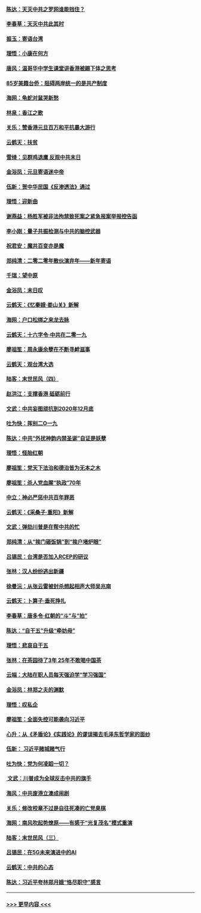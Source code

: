 #### [陈达：天灭中共之罗网谁能挡住？](../pages/nsc993/n11767465.md?t=01041655) 
#### [李春草：天灭中共此其时](../pages/nsc993/n11767452.md?t=01041655) 
#### [振玉：寄语台湾](../pages/nsc993/n11767432.md?t=01041655) 
#### [理悟：小康在何方](../pages/nsc993/n11767394.md?t=01041655) 
#### [唐风：温哥华中学生课堂讲香港被踢下体之思考](../pages/nsc993/n11766848.md?t=01041655) 
#### [85岁美籍台侨：阻碍两岸统一的是共产制度](../pages/nsc993/n11765043.md?t=01041655) 
#### [海网：龟蛇对鼠哭新愁](../pages/nsc993/n11764895.md?t=01041655) 
#### [林泉：香江之歌](../pages/nsc993/n11764415.md?t=01041655) 
#### [关乐：赞香港元旦百万和平抗暴大游行](../pages/nsc993/n11764382.md?t=01041655) 
#### [云鹤天：扶贫](../pages/nsc993/n11764245.md?t=01041655) 
#### [雪绮：见群鸡退鹰  反观中共末日](../pages/nsc993/n11762112.md?t=01041655) 
#### [金浴凤：元旦寄语迷中帝](../pages/nsc993/n11761788.md?t=01041655) 
#### [伍新：贺中华民国《反渗透法》通过](../pages/nsc993/n11761994.md?t=01041655) 
#### [理悟：迎新曲](../pages/nsc993/n11761152.md?t=01041655) 
#### [谢燕益：杨胜军被非法拘禁致死案之紧急报案举报控告函](../pages/nsc993/n11756134.md?t=01041655) 
#### [李小刚：量子共振检测与中共的脑控武器](../pages/nsc993/n11754518.md?t=01041655) 
#### [祝君安：魔共百变亦是魔](../pages/nsc993/n11754469.md?t=01041655) 
#### [郑纯清：二零二零年散伙演弃年——新年寄语](../pages/nsc993/n11754195.md?t=01041655) 
#### [千瑞：望中原](../pages/nsc993/n11754159.md?t=01041655) 
#### [金浴凤：末日叹](../pages/nsc993/n11752359.md?t=01041655) 
#### [云鹤天：《忆秦娥‧娄山关》新解](../pages/nsc993/n11752348.md?t=01041655) 
#### [海网：户口松绑之来龙去脉](../pages/nsc993/n11752328.md?t=01041655) 
#### [云鹤天：十六字令‧中共在二零一九](../pages/nsc993/n11752305.md?t=01041655) 
#### [廖祖笙：周永康余孽在不断寻衅滋事](../pages/nsc993/n11751013.md?t=01041655) 
#### [云鹤天：观台湾大选](../pages/nsc993/n11751007.md?t=01041655) 
#### [陆客：末世民风（四）](../pages/nsc993/n11749203.md?t=01041655) 
#### [赵洪江：支撑香港 砥砺前行](../pages/nsc993/n11748482.md?t=01041655) 
#### [文武：中共妄图顽抗到2020年12月底](../pages/nsc993/n11748446.md?t=01041655) 
#### [吐为快：挥别二O一九](../pages/nsc993/n11748411.md?t=01041655) 
#### [陈达：中共“外扰神韵内禁圣诞”自证是妖孽](../pages/nsc993/n11748226.md?t=01041655) 
#### [理悟：怪胎红朝](../pages/nsc993/n11748206.md?t=01041655) 
#### [廖祖笙：党天下法治和德治皆为无本之木](../pages/nsc993/n11748135.md?t=01041655) 
#### [廖祖笙：杀人党血腥“执政”70年](../pages/nsc993/n11745144.md?t=01041655) 
#### [中立：神必严惩中共百年罪恶](../pages/nsc993/n11744970.md?t=01041655) 
#### [云鹤天：《采桑子‧重阳》新解](../pages/nsc993/n11744948.md?t=01041655) 
#### [文武：弹劾川普是在帮中共的忙](../pages/nsc993/n11744758.md?t=01041655) 
#### [郑纯清：从“挨门砸饭锅”到“挨户堵炉眼”](../pages/nsc993/n11744745.md?t=01041655) 
#### [吕锡民：台湾是否加入RCEP的研议](../pages/nsc993/n11744701.md?t=01041655) 
#### [张林：汉人纷纷逃出新疆](../pages/nsc993/n11743530.md?t=01041655) 
#### [徐曼沅：从张云雷被封杀想起相声大师吴兆南](../pages/nsc993/n11741816.md?t=01041655) 
#### [云鹤天：卜算子‧垂死挣扎](../pages/nsc993/n11739956.md?t=01041655) 
#### [李春草：唐多令‧红朝的“斗”与“拍”](../pages/nsc993/n11739830.md?t=01041655) 
#### [陈达：“自干五”升级“牵妨母”](../pages/nsc993/n11739724.md?t=01041655) 
#### [理悟：悲哀自干五](../pages/nsc993/n11739547.md?t=01041655) 
#### [张林：在茶园待了3年 25年不敢喝中国茶](../pages/nsc993/n11739240.md?t=01041655) 
#### [云端：大陆在职人员每天强迫学“学习强国”](../pages/nsc993/n11738735.md?t=01041655) 
#### [金浴凤：林郑之夫的渊默](../pages/nsc993/n11737735.md?t=01041655) 
#### [理悟：叹私企](../pages/nsc993/n11737715.md?t=01041655) 
#### [廖祖笙：全面失控可能袭向习近平](../pages/nsc993/n11737704.md?t=01041655) 
#### [心升：从《矛盾论》《实践论》的谬误揭去毛泽东哲学家的面纱](../pages/nsc993/n11736962.md?t=01041655) 
#### [伍新： 习近平赌城赌气行](../pages/nsc993/n11736929.md?t=01041655) 
#### [吐为快：党为何凌蹈一切？](../pages/nsc993/n11736915.md?t=01041655) 
#### [ 文武：川普成为全球反击中共的旗手](../pages/nsc993/n11736882.md?t=01041655) 
#### [海风：中共废港立澳成闹剧](../pages/nsc993/n11735857.md?t=01041655) 
#### [关乐：修改校章不过是自往死凑的亡党臭棋](../pages/nsc993/n11735097.md?t=01041655) 
#### [海网：南风吹起势燎原——有感于“光复茂名”模式重演](../pages/nsc993/n11732308.md?t=01041655) 
#### [陆客：末世民风（三）](../pages/nsc993/n11732211.md?t=01041655) 
#### [吕锡民：在5G未来演进中的AI](../pages/nsc993/n11730010.md?t=01041655) 
#### [云鹤天：中共的心态](../pages/nsc993/n11729906.md?t=01041655) 
#### [陈达：习近平夸林郑月娥“恪尽职守”感言](../pages/nsc993/n11729881.md?t=01041655) 

----
#### [ >>> 更早内容 <<< ](../indexes/nsc993-earlier.md)
